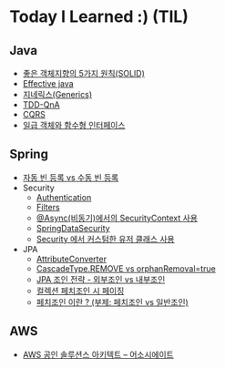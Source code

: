 # Today I Learned :) (TIL)

## Java
 * [좋은 객체지향의 5가지 원칙(SOLID)](https://github.com/leeyohan93/TIL/blob/master/java/좋은객체지향의5가지원칙.md)
 * [Effective java](https://github.com/leeyohan93/TIL/blob/master/java/Effective-java.md)
 * [지네릭스(Generics)](https://github.com/leeyohan93/TIL/blob/master/java/Generics.md)
 * [TDD-QnA](https://github.com/leeyohan93/TIL/blob/master/java/tdd/QnA.md)
 * [CQRS](https://github.com/leeyohan93/TIL/blob/master/java/CQRS.md)
 * [일급 객체와 함수형 인터페이스](https://github.com/leeyohan93/TIL/blob/master/java/%EC%9D%BC%EA%B8%89%EA%B0%9D%EC%B2%B4-%ED%95%A8%EC%88%98%ED%98%95%EC%9D%B8%ED%84%B0%ED%8E%98%EC%9D%B4%EC%8A%A4.md)

## Spring
* [자동 빈 등록 vs 수동 빈 등록](https://github.com/leeyohan93/TIL/blob/master/spring/ManualVsAutoBean.md)
* Security
  * [Authentication](https://github.com/leeyohan93/TIL/blob/master/spring/security/Authentication.md)
  * [Filters](https://github.com/leeyohan93/TIL/blob/master/spring/security/Filter.md)
  * [@Async(비동기)에서의 SecurityContext 사용](https://github.com/leeyohan93/TIL/blob/master/spring/security/AsyncAndSecurityContext.md)
  * [SpringDataSecurity](https://github.com/leeyohan93/TIL/blob/master/spring/security/SpringDataSecurity.md)
  * [Security 에서 커스텀한 유저 클래스 사용](https://github.com/leeyohan93/TIL/blob/master/spring/security/CustomUser.md)
* JPA
  * [AttributeConverter](https://github.com/leeyohan93/TIL/blob/master/spring/jpa/AttributeConverter.md)
  * [CascadeType.REMOVE vs orphanRemoval=true](https://github.com/leeyohan93/TIL/blob/master/spring/jpa/CascadeTypeRemoveVsOrphan.md)
  * [JPA 조인 전략 - 외부조인 vs 내부조인](https://github.com/leeyohan93/TIL/blob/master/spring/jpa/JpaJoinStrategy.md)
  * [컬렉션 페치조인 시 페이징](https://github.com/leeyohan93/TIL/blob/master/spring/jpa/컬렉션_페치조인_페이징.md)
  * [페치조인 이란 ? (부제: 페치조인 vs 일반조인)](https://github.com/leeyohan93/TIL/blob/master/spring/jpa/페치조인.md)
## AWS
* [AWS 공인 솔루션스 아키텍트 – 어소시에이트](./aws/certified-solutions-architect-associate)
